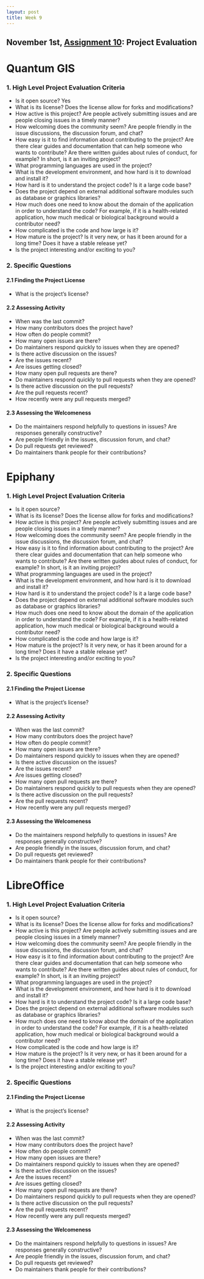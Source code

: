 ```yaml
---
layout: post
title: Week 9
---
```



## November 1st, [Assignment 10](http://www.compsci.hunter.cuny.edu/~sweiss/course_materials/cs_ossd/assignments/assignment_10_project_evaluation.pdf): Project Evaluation

# Quantum GIS

### 1. High Level Project Evaluation Criteria
  * Is it open source? 
Yes
  * What is its license? Does the license allow for forks and modifications?
  * How active is this project? Are people actively submitting issues and are people closing issues in a
timely manner?
  * How welcoming does the community seem? Are people friendly in the issue discussions, the discussion
forum, and chat?
  * How easy is it to find information about contributing to the project? Are there clear guides and
documentation that can help someone who wants to contribute? Are there written guides about rules
of conduct, for example? In short, is it an inviting project?
  * What programming languages are used in the project?
  * What is the development environment, and how hard is it to download and install it?
  * How hard is it to understand the project code? Is it a large code base?
  * Does the project depend on external additional software modules such as database or graphics libraries?
  * How much does one need to know about the domain of the application in order to understand the
code? For example, if it is a health-related application, how much medical or biological background
would a contributor need?
  * How complicated is the code and how large is it?
  * How mature is the project? Is it very new, or has it been around for a long time? Does it have a stable
release yet?
  * Is the project interesting and/or exciting to you?
  
### 2. Specific Questions

#### 2.1 Finding the Project License
  * What is the project’s license?
  
#### 2.2 Assessing Activity
  * When was the last commit?
  * How many contributors does the project have?
  * How often do people commit?
  * How many open issues are there?
  * Do maintainers respond quickly to issues when they are opened?
  * Is there active discussion on the issues?
  * Are the issues recent?
  * Are issues getting closed?
  * How many open pull requests are there?
  * Do maintainers respond quickly to pull requests when they are opened?
  * Is there active discussion on the pull requests?
  * Are the pull requests recent?
  * How recently were any pull requests merged?
  
#### 2.3 Assessing the Welcomeness
  * Do the maintainers respond helpfully to questions in issues? Are responses generally constructive?
  * Are people friendly in the issues, discussion forum, and chat?
  * Do pull requests get reviewed?
  * Do maintainers thank people for their contributions?
 
 
# Epiphany

### 1. High Level Project Evaluation Criteria
  * Is it open source? 
  * What is its license? Does the license allow for forks and modifications?
  * How active is this project? Are people actively submitting issues and are people closing issues in a
timely manner?
  * How welcoming does the community seem? Are people friendly in the issue discussions, the discussion
forum, and chat?
  * How easy is it to find information about contributing to the project? Are there clear guides and
documentation that can help someone who wants to contribute? Are there written guides about rules
of conduct, for example? In short, is it an inviting project?
  * What programming languages are used in the project?
  * What is the development environment, and how hard is it to download and install it?
  * How hard is it to understand the project code? Is it a large code base?
  * Does the project depend on external additional software modules such as database or graphics libraries?
  * How much does one need to know about the domain of the application in order to understand the
code? For example, if it is a health-related application, how much medical or biological background
would a contributor need?
  * How complicated is the code and how large is it?
  * How mature is the project? Is it very new, or has it been around for a long time? Does it have a stable
release yet?
  * Is the project interesting and/or exciting to you?
  
### 2. Specific Questions

#### 2.1 Finding the Project License
  * What is the project’s license?
  
#### 2.2 Assessing Activity
  * When was the last commit?
  * How many contributors does the project have?
  * How often do people commit?
  * How many open issues are there?
  * Do maintainers respond quickly to issues when they are opened?
  * Is there active discussion on the issues?
  * Are the issues recent?
  * Are issues getting closed?
  * How many open pull requests are there?
  * Do maintainers respond quickly to pull requests when they are opened?
  * Is there active discussion on the pull requests?
  * Are the pull requests recent?
  * How recently were any pull requests merged?
  
#### 2.3 Assessing the Welcomeness
  * Do the maintainers respond helpfully to questions in issues? Are responses generally constructive?
  * Are people friendly in the issues, discussion forum, and chat?
  * Do pull requests get reviewed?
  * Do maintainers thank people for their contributions?
 


# LibreOffice

### 1. High Level Project Evaluation Criteria
  * Is it open source? 
  * What is its license? Does the license allow for forks and modifications?
  * How active is this project? Are people actively submitting issues and are people closing issues in a
timely manner?
  * How welcoming does the community seem? Are people friendly in the issue discussions, the discussion
forum, and chat?
  * How easy is it to find information about contributing to the project? Are there clear guides and
documentation that can help someone who wants to contribute? Are there written guides about rules
of conduct, for example? In short, is it an inviting project?
  * What programming languages are used in the project?
  * What is the development environment, and how hard is it to download and install it?
  * How hard is it to understand the project code? Is it a large code base?
  * Does the project depend on external additional software modules such as database or graphics libraries?
  * How much does one need to know about the domain of the application in order to understand the
code? For example, if it is a health-related application, how much medical or biological background
would a contributor need?
  * How complicated is the code and how large is it?
  * How mature is the project? Is it very new, or has it been around for a long time? Does it have a stable
release yet?
  * Is the project interesting and/or exciting to you?
  
### 2. Specific Questions

#### 2.1 Finding the Project License
  * What is the project’s license?
  
#### 2.2 Assessing Activity
  * When was the last commit?
  * How many contributors does the project have?
  * How often do people commit?
  * How many open issues are there?
  * Do maintainers respond quickly to issues when they are opened?
  * Is there active discussion on the issues?
  * Are the issues recent?
  * Are issues getting closed?
  * How many open pull requests are there?
  * Do maintainers respond quickly to pull requests when they are opened?
  * Is there active discussion on the pull requests?
  * Are the pull requests recent?
  * How recently were any pull requests merged?
  
#### 2.3 Assessing the Welcomeness
  * Do the maintainers respond helpfully to questions in issues? Are responses generally constructive?
  * Are people friendly in the issues, discussion forum, and chat?
  * Do pull requests get reviewed?
  * Do maintainers thank people for their contributions?
 
